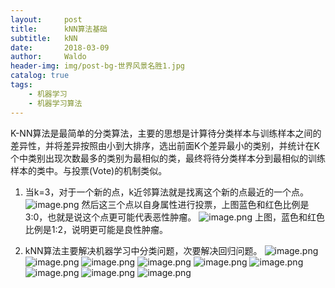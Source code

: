 ```yaml
---
layout:     post
title:      kNN算法基础
subtitle:   kNN
date:       2018-03-09
author:     Waldo
header-img: img/post-bg-世界风景名胜1.jpg
catalog: true
tags:
    - 机器学习
    - 机器学习算法
---
```


K-NN算法是最简单的分类算法，主要的思想是计算待分类样本与训练样本之间的差异性，并将差异按照由小到大排序，选出前面K个差异最小的类别，并统计在K个中类别出现次数最多的类别为最相似的类，最终将待分类样本分到最相似的训练样本的类中。与投票(Vote)的机制类似。

1. 当k=3，对于一个新的点，k近邻算法就是找离这个新的点最近的一个点。﻿﻿
![image.png](https://upload-images.jianshu.io/upload_images/7216746-b3380adca8d1080b.png?imageMogr2/auto-orient/strip%7CimageView2/2/w/1240)
然后这三个点以自身属性进行投票，上图蓝色和红色比例是3:0，也就是说这个点更可能代表恶性肿瘤。﻿﻿﻿
![image.png](https://upload-images.jianshu.io/upload_images/7216746-4b428ecac389502b.png?imageMogr2/auto-orient/strip%7CimageView2/2/w/1240)
上图，蓝色和红色比例是1:2，说明更可能是良性肿瘤。﻿

2. kNN算法主要解决机器学习中分类问题，次要解决回归问题。﻿
![image.png](https://upload-images.jianshu.io/upload_images/7216746-e214d639b2924649.png?imageMogr2/auto-orient/strip%7CimageView2/2/w/1240)
![image.png](https://upload-images.jianshu.io/upload_images/7216746-61aab2f33062ceb0.png?imageMogr2/auto-orient/strip%7CimageView2/2/w/1240)
![image.png](https://upload-images.jianshu.io/upload_images/7216746-3b938dc21923e315.png?imageMogr2/auto-orient/strip%7CimageView2/2/w/1240)
![image.png](https://upload-images.jianshu.io/upload_images/7216746-ad23e30dd633cbd6.png?imageMogr2/auto-orient/strip%7CimageView2/2/w/1240)
![image.png](https://upload-images.jianshu.io/upload_images/7216746-6da292cdbbda1407.png?imageMogr2/auto-orient/strip%7CimageView2/2/w/1240)
![image.png](https://upload-images.jianshu.io/upload_images/7216746-9000ca0e82bd573f.png?imageMogr2/auto-orient/strip%7CimageView2/2/w/1240)
![image.png](https://upload-images.jianshu.io/upload_images/7216746-54cf2cdcc81483ca.png?imageMogr2/auto-orient/strip%7CimageView2/2/w/1240)
![image.png](https://upload-images.jianshu.io/upload_images/7216746-6890c183e23b9efa.png?imageMogr2/auto-orient/strip%7CimageView2/2/w/1240)
![image.png](https://upload-images.jianshu.io/upload_images/7216746-bcd9b021e69d336a.png?imageMogr2/auto-orient/strip%7CimageView2/2/w/1240)




